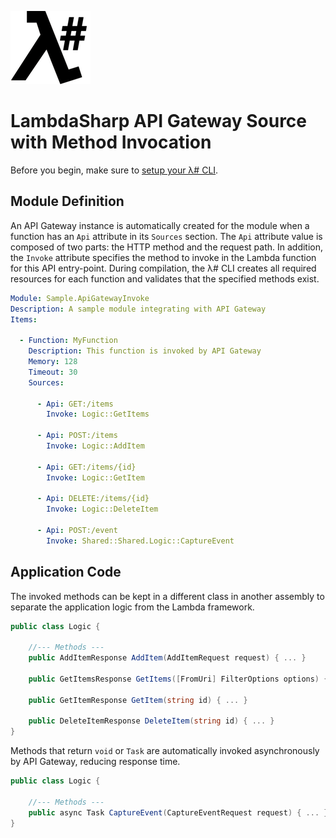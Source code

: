![λ#](../../src/DocFx/images/LambdaSharpLogo.png)

# LambdaSharp API Gateway Source with Method Invocation

Before you begin, make sure to [setup your λ# CLI](https://lambdasharp.net/articles/Setup.html).

## Module Definition

An API Gateway instance is automatically created for the module when a function has an `Api` attribute in its `Sources` section. The `Api` attribute value is composed of two parts: the HTTP method and the request path. In addition, the `Invoke` attribute specifies the method to invoke in the Lambda function for this API entry-point. During compilation, the λ# CLI creates all required resources for each function and validates that the specified methods exist.

```yaml
Module: Sample.ApiGatewayInvoke
Description: A sample module integrating with API Gateway
Items:

  - Function: MyFunction
    Description: This function is invoked by API Gateway
    Memory: 128
    Timeout: 30
    Sources:

      - Api: GET:/items
        Invoke: Logic::GetItems

      - Api: POST:/items
        Invoke: Logic::AddItem

      - Api: GET:/items/{id}
        Invoke: Logic::GetItem

      - Api: DELETE:/items/{id}
        Invoke: Logic::DeleteItem

      - Api: POST:/event
        Invoke: Shared::Shared.Logic::CaptureEvent
```

## Application Code

The invoked methods can be kept in a different class in another assembly to separate the application logic from the Lambda framework.

```csharp
public class Logic {

    //--- Methods ---
    public AddItemResponse AddItem(AddItemRequest request) { ... }

    public GetItemsResponse GetItems([FromUri] FilterOptions options) { ... }

    public GetItemResponse GetItem(string id) { ... }

    public DeleteItemResponse DeleteItem(string id) { ... }
}
```

Methods that return `void` or `Task` are automatically invoked asynchronously by API Gateway, reducing response time.

```csharp
public class Logic {

    //--- Methods ---
    public async Task CaptureEvent(CaptureEventRequest request) { ... }
}
```